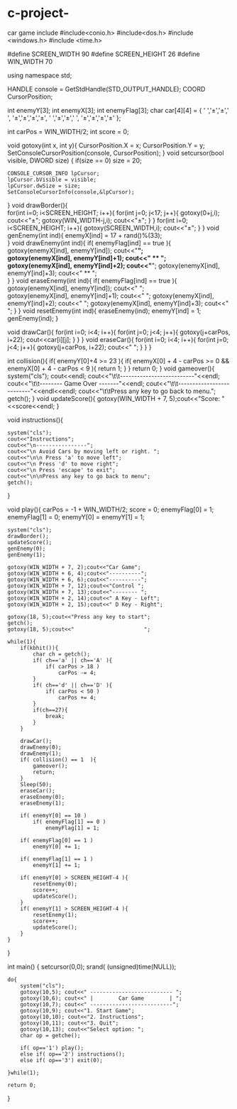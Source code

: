# c-project-
car game
include<iostream>
#include<conio.h>
#include<dos.h> 
#include <windows.h>
#include <time.h>

#define SCREEN_WIDTH 90
#define SCREEN_HEIGHT 26
#define WIN_WIDTH 70 

using namespace std; 

HANDLE console = GetStdHandle(STD_OUTPUT_HANDLE);
COORD CursorPosition;

int enemyY[3];
int enemyX[3];
int enemyFlag[3];
char car[4][4] = { ' ','±','±',' ', 
					'±','±','±','±', 
					' ','±','±',' ',
					'±','±','±','±' }; 

int carPos = WIN_WIDTH/2;
int score = 0; 

void gotoxy(int x, int y){
	CursorPosition.X = x;
	CursorPosition.Y = y;
	SetConsoleCursorPosition(console, CursorPosition);
}
void setcursor(bool visible, DWORD size) {
	if(size == 0)
		size = 20;	

	CONSOLE_CURSOR_INFO lpCursor;	
	lpCursor.bVisible = visible;
	lpCursor.dwSize = size;
	SetConsoleCursorInfo(console,&lpCursor);
}
void drawBorder(){  
	for(int i=0; i<SCREEN_HEIGHT; i++){
		for(int j=0; j<17; j++){
			gotoxy(0+j,i); cout<<"±";
			gotoxy(WIN_WIDTH-j,i); cout<<"±";
		}
	} 
	for(int i=0; i<SCREEN_HEIGHT; i++){
		gotoxy(SCREEN_WIDTH,i); cout<<"±";
	} 
}
void genEnemy(int ind){
	enemyX[ind] = 17 + rand()%(33);  
}
void drawEnemy(int ind){
	if( enemyFlag[ind] == true ){
		gotoxy(enemyX[ind], enemyY[ind]);   cout<<"****";  
		gotoxy(enemyX[ind], enemyY[ind]+1); cout<<" ** "; 
		gotoxy(enemyX[ind], enemyY[ind]+2); cout<<"****"; 
		gotoxy(enemyX[ind], enemyY[ind]+3); cout<<" ** ";  
	} 
}
void eraseEnemy(int ind){
	if( enemyFlag[ind] == true ){
		gotoxy(enemyX[ind], enemyY[ind]); cout<<"    ";  
		gotoxy(enemyX[ind], enemyY[ind]+1); cout<<"    "; 
		gotoxy(enemyX[ind], enemyY[ind]+2); cout<<"    "; 
		gotoxy(enemyX[ind], enemyY[ind]+3); cout<<"    "; 
	} 
}
void resetEnemy(int ind){
	eraseEnemy(ind);
	enemyY[ind] = 1;
	genEnemy(ind);
}

void drawCar(){
	for(int i=0; i<4; i++){
		for(int j=0; j<4; j++){
			gotoxy(j+carPos, i+22); cout<<car[i][j];
		}
	}
}
void eraseCar(){
	for(int i=0; i<4; i++){
		for(int j=0; j<4; j++){
			gotoxy(j+carPos, i+22); cout<<" ";
		}
	}
}

int collision(){
	if( enemyY[0]+4 >= 23 ){
		if( enemyX[0] + 4 - carPos >= 0 && enemyX[0] + 4 - carPos < 9  ){
			return 1;
		}
	}
	return 0;
} 
void gameover(){
	system("cls");
	cout<<endl;
	cout<<"\t\t--------------------------"<<endl;
	cout<<"\t\t-------- Game Over -------"<<endl;
	cout<<"\t\t--------------------------"<<endl<<endl;
	cout<<"\t\tPress any key to go back to menu.";
	getch();
}
void updateScore(){
	gotoxy(WIN_WIDTH + 7, 5);cout<<"Score: "<<score<<endl;
}

void instructions(){

	system("cls");
	cout<<"Instructions";
	cout<<"\n----------------";
	cout<<"\n Avoid Cars by moving left or right. ";
	cout<<"\n\n Press 'a' to move left";
	cout<<"\n Press 'd' to move right";
	cout<<"\n Press 'escape' to exit";
	cout<<"\n\nPress any key to go back to menu";
	getch();
}

void play(){
	carPos = -1 + WIN_WIDTH/2;
	score = 0;
	enemyFlag[0] = 1;
	enemyFlag[1] = 0;
	enemyY[0] = enemyY[1] = 1;

	system("cls"); 
	drawBorder(); 
	updateScore();
	genEnemy(0);
	genEnemy(1);

	gotoxy(WIN_WIDTH + 7, 2);cout<<"Car Game";
	gotoxy(WIN_WIDTH + 6, 4);cout<<"----------";
	gotoxy(WIN_WIDTH + 6, 6);cout<<"----------";
	gotoxy(WIN_WIDTH + 7, 12);cout<<"Control ";
	gotoxy(WIN_WIDTH + 7, 13);cout<<"-------- ";
	gotoxy(WIN_WIDTH + 2, 14);cout<<" A Key - Left";
	gotoxy(WIN_WIDTH + 2, 15);cout<<" D Key - Right"; 

	gotoxy(18, 5);cout<<"Press any key to start";
	getch();
	gotoxy(18, 5);cout<<"                      ";

	while(1){
		if(kbhit()){
			char ch = getch();
			if( ch=='a' || ch=='A' ){
				if( carPos > 18 )
					carPos -= 4;
			}
			if( ch=='d' || ch=='D' ){
				if( carPos < 50 )
					carPos += 4;
			} 
			if(ch==27){
				break;
			}
		} 

		drawCar(); 
		drawEnemy(0); 
		drawEnemy(1); 
		if( collision() == 1  ){
			gameover();
			return;
		} 
		Sleep(50);
		eraseCar();
		eraseEnemy(0);
		eraseEnemy(1);   

		if( enemyY[0] == 10 )
			if( enemyFlag[1] == 0 )
				enemyFlag[1] = 1;

		if( enemyFlag[0] == 1 )
			enemyY[0] += 1;

		if( enemyFlag[1] == 1 )
			enemyY[1] += 1;

		if( enemyY[0] > SCREEN_HEIGHT-4 ){
			resetEnemy(0);
			score++;
			updateScore();
		}
		if( enemyY[1] > SCREEN_HEIGHT-4 ){
			resetEnemy(1);
			score++;
			updateScore();
		}
	}
}

int main()
{
	setcursor(0,0); 
	srand( (unsigned)time(NULL)); 

	do{
		system("cls");
		gotoxy(10,5); cout<<" -------------------------- "; 
		gotoxy(10,6); cout<<" |        Car Game        | "; 
		gotoxy(10,7); cout<<" --------------------------";
		gotoxy(10,9); cout<<"1. Start Game";
		gotoxy(10,10); cout<<"2. Instructions";	 
		gotoxy(10,11); cout<<"3. Quit";
		gotoxy(10,13); cout<<"Select option: ";
		char op = getche();

		if( op=='1') play();
		else if( op=='2') instructions();
		else if( op=='3') exit(0);

	}while(1);

	return 0;
}
